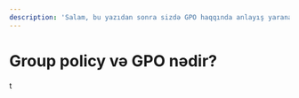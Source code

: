 ```yaml
---
description: 'Salam, bu yazıdan sonra sizdə GPO haqqında anlayış yaranacaq.'
---
```


# Group policy və GPO nədir?

t

